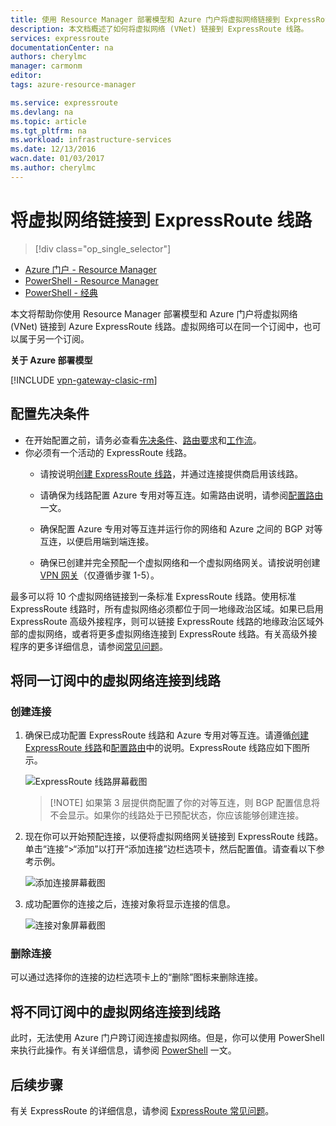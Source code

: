 ```yaml
---
title: 使用 Resource Manager 部署模型和 Azure 门户将虚拟网络链接到 ExpressRoute 线路 | Azure
description: 本文档概述了如何将虚拟网络 (VNet) 链接到 ExpressRoute 线路。
services: expressroute
documentationCenter: na
authors: cherylmc
manager: carmonm
editor: 
tags: azure-resource-manager

ms.service: expressroute
ms.devlang: na
ms.topic: article
ms.tgt_pltfrm: na
ms.workload: infrastructure-services
ms.date: 12/13/2016
wacn.date: 01/03/2017
ms.author: cherylmc
---
```


# 将虚拟网络链接到 ExpressRoute 线路

> [!div class="op_single_selector"]
- [Azure 门户 - Resource Manager](./expressroute-howto-linkvnet-portal-resource-manager.md)
- [PowerShell - Resource Manager](./expressroute-howto-linkvnet-arm.md)
- [PowerShell - 经典](./expressroute-howto-linkvnet-classic.md)

本文将帮助你使用 Resource Manager 部署模型和 Azure 门户将虚拟网络 (VNet) 链接到 Azure ExpressRoute 线路。虚拟网络可以在同一个订阅中，也可以属于另一个订阅。

**关于 Azure 部署模型**

[!INCLUDE [vpn-gateway-clasic-rm](../../includes/vpn-gateway-classic-rm-include.md)]

## 配置先决条件

- 在开始配置之前，请务必查看[先决条件](./expressroute-prerequisites.md)、[路由要求](./expressroute-routing.md)和[工作流](./expressroute-workflows.md)。
- 你必须有一个活动的 ExpressRoute 线路。 
    - 请按说明[创建 ExpressRoute 线路](./expressroute-howto-circuit-arm.md)，并通过连接提供商启用该线路。 

    - 请确保为线路配置 Azure 专用对等互连。如需路由说明，请参阅[配置路由](./expressroute-howto-routing-portal-resource-manager.md)一文。

    - 确保配置 Azure 专用对等互连并运行你的网络和 Azure 之间的 BGP 对等互连，以便启用端到端连接。

    - 确保已创建并完全预配一个虚拟网络和一个虚拟网络网关。请按说明创建 [VPN 网关](../vpn-gateway/vpn-gateway-howto-site-to-site-resource-manager-portal.md)（仅遵循步骤 1-5）。

最多可以将 10 个虚拟网络链接到一条标准 ExpressRoute 线路。使用标准 ExpressRoute 线路时，所有虚拟网络必须都位于同一地缘政治区域。如果已启用 ExpressRoute 高级外接程序，则可以链接 ExpressRoute 线路的地缘政治区域外部的虚拟网络，或者将更多虚拟网络连接到 ExpressRoute 线路。有关高级外接程序的更多详细信息，请参阅[常见问题](./expressroute-faqs.md)。

## 将同一订阅中的虚拟网络连接到线路

### 创建连接

1. 确保已成功配置 ExpressRoute 线路和 Azure 专用对等互连。请遵循[创建 ExpressRoute 线路](./expressroute-howto-circuit-arm.md)和[配置路由](./expressroute-howto-routing-arm.md)中的说明。ExpressRoute 线路应如下图所示。

    ![ExpressRoute 线路屏幕截图](./media/expressroute-howto-linkvnet-portal-resource-manager/routing1.png)

    >[!NOTE] 如果第 3 层提供商配置了你的对等互连，则 BGP 配置信息将不会显示。如果你的线路处于已预配状态，你应该能够创建连接。

2. 现在你可以开始预配连接，以便将虚拟网络网关链接到 ExpressRoute 线路。单击“连接”>“添加”以打开“添加连接”边栏选项卡，然后配置值。请查看以下参考示例。

    ![添加连接屏幕截图](./media/expressroute-howto-linkvnet-portal-resource-manager/samesub1.png)

3. 成功配置你的连接之后，连接对象将显示连接的信息。

    ![连接对象屏幕截图](./media/expressroute-howto-linkvnet-portal-resource-manager/samesub2.png)

### 删除连接

可以通过选择你的连接的边栏选项卡上的“删除”图标来删除连接。

## 将不同订阅中的虚拟网络连接到线路

此时，无法使用 Azure 门户跨订阅连接虚拟网络。但是，你可以使用 PowerShell 来执行此操作。有关详细信息，请参阅 [PowerShell](./expressroute-howto-linkvnet-arm.md) 一文。

## 后续步骤

有关 ExpressRoute 的详细信息，请参阅 [ExpressRoute 常见问题](./expressroute-faqs.md)。

<!---HONumber=Mooncake_0530_2016-->